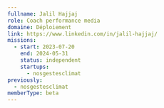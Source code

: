 ```yaml
---
fullname: Jalil Hajjaj
role: Coach performance media
domaine: Déploiement
link: https://www.linkedin.com/in/jalil-hajjaj/
missions:
  - start: 2023-07-20
    end: 2024-05-31
    status: independent
    startups:
      - nosgestesclimat
previously:
  - nosgestesclimat
memberType: beta
---
```

